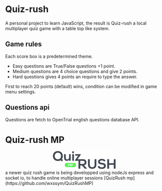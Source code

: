 # Quiz-rush
A personal project to learn JavaScript, the result is Quiz-rush a local multiplayer quiz game with a table top like system.

## Game rules
Each score box is a predetermined theme. 
* Easy questions are True/False questions +1 point.
* Medium questions are 4 choice questions and give 2 points.
* Hard questions gives 4 points an require to type the answer.

First to reach 20 points (default) wins, condition can be modified in game menu settings.


## Questions api
Questions are fetch to OpenTrial english questions database API.

# Quiz-rush MP
<center><img src='https://raw.githubusercontent.com/wxssym/QuizRushMP/feb32e6a22c4a4db3507ebc55a1ab2c5ea13bad2/public/assets/logo.svg' width="200" ></img></center>
a newer quiz rush game is being developped using nodeJs express and socket io, to handle online multiplayer sessions
[QuizRush mp](https://github.com/wxssym/QuizRushMP)
